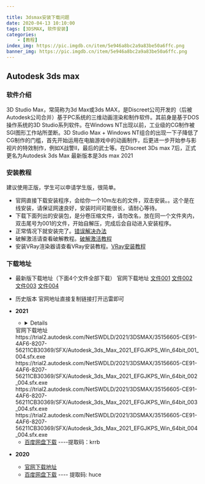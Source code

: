 ```yaml
---

title: 3dsmax安装下载问题
date: 2020-04-13 10:10:00
tags: [3DSMAX, 软件安装]
categories: 
	- [教程]
index_img: https://pic.imgdb.cn/item/5e946a8bc2a9a83be50a6ffc.png
banner_img: https://pic.imgdb.cn/item/5e946a8bc2a9a83be50a6ffc.png
---
```





## Autodesk 3ds max
### 软件介绍
  3D Studio Max，常简称为3d Max或3ds MAX，是Discreet公司开发的（后被Autodesk公司合并）基于PC系统的三维动画渲染和制作软件。其前身是基于DOS操作系统的3D Studio系列软件。在Windows NT出现以前，工业级的CG制作被SGI图形工作站所垄断。3D Studio Max + Windows NT组合的出现一下子降低了CG制作的门槛，首先开始运用在电脑游戏中的动画制作，后更进一步开始参与影视片的特效制作，例如X战警II，最后的武士等。在Discreet 3Ds max 7后，正式更名为Autodesk 3ds Max 最新版本是3ds max 2021

### 安装教程
 建议使用正版，学生可以申请学生版，很简单。
- 官网直接下载安装程序，会给你一个10m左右的文件，双击安装。。这个是在线安装，请保证网速良好，安装时间可能很长，请耐心等待。
- 下载下面列出的安装包，是分卷压缩文件，请勿改名，放在同一个文件夹内，双击尾号为001的文件，开始自解压，完成后会自动进入安装程序。
- 正常情况下就安装完了。[错误解决办法]()
- 破解激活请查看破解教程。[破解激活教程]()
- 安装VRay渲染器请查看VRay安装教程。[VRay安装教程]()
### 下载地址
- 最新版下载地址（下面4个文件全部下载）
 官网下载地址
[文件001](https://trial2.autodesk.com/NetSWDLD/2021/3DSMAX/35156605-CE91-4AF6-8207-56211CB30369/SFX/Autodesk_3ds_Max_2021_EFGJKPS_Win_64bit_001_004.sfx.exe) [文件002](https://trial2.autodesk.com/NetSWDLD/2021/3DSMAX/35156605-CE91-4AF6-8207-56211CB30369/SFX/Autodesk_3ds_Max_2021_EFGJKPS_Win_64bit_002_004.sfx.exe) [文件003](https://trial2.autodesk.com/NetSWDLD/2021/3DSMAX/35156605-CE91-4AF6-8207-56211CB30369/SFX/Autodesk_3ds_Max_2021_EFGJKPS_Win_64bit_003_004.sfx.exe) [文件004](https://trial2.autodesk.com/NetSWDLD/2021/3DSMAX/35156605-CE91-4AF6-8207-56211CB30369/SFX/Autodesk_3ds_Max_2021_EFGJKPS_Win_64bit_004_004.sfx.exe)

- 历史版本
 官网地址直接复制链接打开迅雷即可
- **2021**

  -  <details>
  <summary>官网下载地址</summary>
    https://trial2.autodesk.com/NetSWDLD/2021/3DSMAX/35156605-CE91-4AF6-8207-56211CB30369/SFX/Autodesk_3ds_Max_2021_EFGJKPS_Win_64bit_001_004.sfx.exe
    https://trial2.autodesk.com/NetSWDLD/2021/3DSMAX/35156605-CE91-4AF6-8207-56211CB30369/SFX/Autodesk_3ds_Max_2021_EFGJKPS_Win_64bit_002_004.sfx.exe
    https://trial2.autodesk.com/NetSWDLD/2021/3DSMAX/35156605-CE91-4AF6-8207-56211CB30369/SFX/Autodesk_3ds_Max_2021_EFGJKPS_Win_64bit_003_004.sfx.exe
    https://trial2.autodesk.com/NetSWDLD/2021/3DSMAX/35156605-CE91-4AF6-8207-56211CB30369/SFX/Autodesk_3ds_Max_2021_EFGJKPS_Win_64bit_004_004.sfx.exe
  </details>

  - [百度网盘下载](https://pan.baidu.com/s/1crGf_jy2-kPI6re1z6p5QQ) ----提取码：krrb

- **2020**

    - [官网下载地址](https://www.autodesk.com.cn/)
    - [百度网盘下载](https://pan.baidu.com/s/13o9P7qZqAbj2o3UpxA96Kw) ---- 提取码: huce